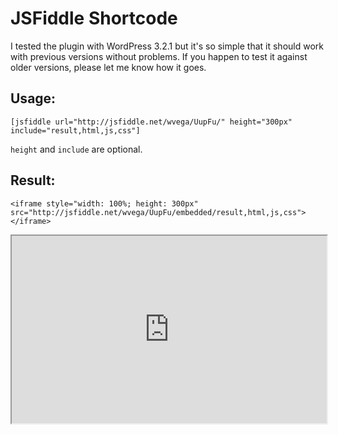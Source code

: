 # JSFiddle Shortcode

I tested the plugin with WordPress 3.2.1 but it's so simple that it should work with previous versions without problems. If you happen to test it against older versions, please let me know how it goes.

## Usage:

`[jsfiddle url="http://jsfiddle.net/wvega/UupFu/" height="300px" include="result,html,js,css"]`

`height` and `include` are optional.

## Result:

`<iframe style="width: 100%; height: 300px" src="http://jsfiddle.net/wvega/UupFu/embedded/result,html,js,css"></iframe>`

<iframe style="width: 100%; height: 300px" src="http://jsfiddle.net/wvega/UupFu/3/embedded/result,html,js,css"></iframe>
